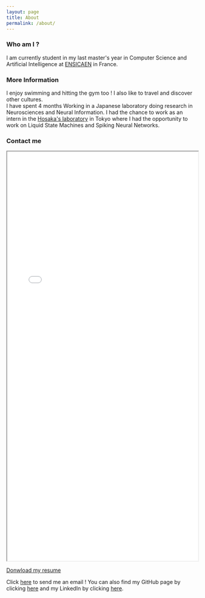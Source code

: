 ```yaml
---
layout: page
title: About
permalink: /about/
---
```

### Who am I ? 

I am currently student in my last master's year in Computer Science and Artificial Intelligence at [ENSICAEN](https://www.ensicaen.fr/?lang=en) in France.

### More Information

I enjoy swimming and hitting the gym too !
I also like to travel and discover other cultures.\
I have spent 4 months Working in a Japanese laboratory doing research in Neurosciences and Neural Information. 
I had the chance to work as an intern in the [Hosaka's laboratory](https://www.shibaura-it.ac.jp/en/research/laboratory/00244.html) in Tokyo where I had the opportunity to work on Liquid State Machines and Spiking Neural Networks.

### Contact me

<iframe src="{{site.baseurl}}/assets/BELGHOMARI_Abdelmalek_en_CV.pdf" width="100%" height="1080px">
    This browser does not support PDFs. Please download the PDF to view it: 
    <a href="{{site.baseurl}}/assets/BELGHOMARI_Abdelmalek_en_CV.pdf">Download PDF</a>.
</iframe>

[Donwload my resume]({{site.baseurl}}/assets/BELGHOMARI_Abdelmalek_en_CV.pdf)

Click [here](mailto:abdelmalek.belghomari@ecole.ensicaen.fr) to send me an email !
You can also find my GitHub page by clicking [here](https://github.com/vbdelvs) and my LinkedIn by clicking [here](https://www.linkedin.com/in/abdelmalek-belghomari/).